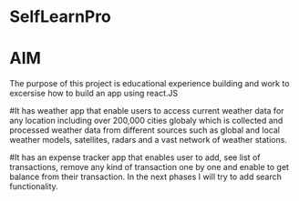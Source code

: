 # SelfLearnPro
# AIM
The purpose of this project is educational experience building and work to excersise how to build an app using react.JS
  
  #It has weather app that enable users to access current weather data for any location including over 200,000 cities globaly which is collected and  processed weather data from different sources such as global and local weather models, satellites, radars and a vast network of weather stations. 
  
  #It has an expense tracker app that enables user to add, see list of transactions, remove any kind of transaction one by one and enable to get balance 
  from their transaction. In the next phases I will try to add search functionality.

 

